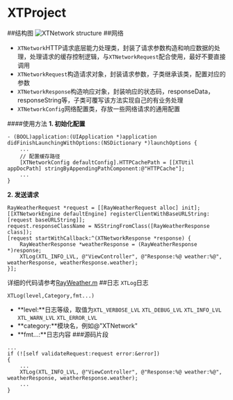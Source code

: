 XTProject
==========
##结构图
![XTNetwork structure](http://ww3.sinaimg.cn/large/005yyi5Jjw1ema9pimau3j30fp08jt8y.jpg)
##网络
* `XTNetwork`HTTP请求底层能力处理类，封装了请求参数构造和响应数据的处理，处理请求的缓存控制逻辑，与`XTNetworkRequest`配合使用，最好不要直接调用
* `XTNetworkRequest`构造请求对象，封装请求参数，子类继承该类，配置对应的参数
* `XTNetworkResponse`构造响应对象，封装响应的状态码，responseData，responseString等，子类可覆写该方法实现自己的有业务处理
* `XTNetworkConfig`网络配置类，存放一些网络请求的通用配置

####使用方法
**1. 初始化配置**
```
- (BOOL)application:(UIApplication *)application didFinishLaunchingWithOptions:(NSDictionary *)launchOptions { 
	...
   	// 配置缓存路径
    [XTNetworkConfig defaultConfig].HTTPCachePath = [[XTUtil appDocPath] stringByAppendingPathComponent:@"HTTPCache"];
    ...
}
```

**2. 发送请求**
```
RayWeatherRequest *request = [[RayWeatherRequest alloc] init];
[[XTNetworkEngine defaultEngine] registerClientWithBaseURLString:[request baseURLString]];
request.responseClassName = NSStringFromClass([RayWeatherResponse class]);
[request startWithCallback:^(XTNetworkResponse *response) {
    RayWeatherResponse *weatherResponse = (RayWeatherResponse *)response;
    XTLog(XTL_INFO_LVL, @"ViewController", @"Response:%@ weather:%@", weatherResponse, weatherResponse.weather);
}];
```
详细的代码请参考[RayWeather.m](https://github.com/wuwen1030/XTProject/blob/master/XTrain/XTrain/Model/RayWeather.m)
##日志
`XTLog`日志

`XTLog(level,Category,fmt...)`

* **level:**日志等级，取值为`XTL_VERBOSE_LVL` `XTL_DEBUG_LVL` `XTL_INFO_LVL` `XTL_WARN_LVL` `XTL_ERROR_LVL`
* **category:**模块名，例如@"XTNetwork"
* **fmt...:**日志内容
###源码片段
```
...
if (![self validateRequest:request error:&error])
{	
	...
	XTLog(XTL_INFO_LVL, @"ViewController", @"Response:%@ weather:%@", weatherResponse, weatherResponse.weather);
	...
}
```
